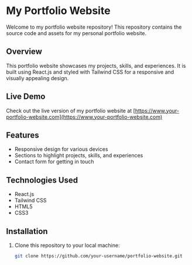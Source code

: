 # My Portfolio Website

Welcome to my portfolio website repository! This repository contains the source code and assets for my personal portfolio website.

## Overview

This portfolio website showcases my projects, skills, and experiences. It is built using React.js and styled with Tailwind CSS for a responsive and visually appealing design.

## Live Demo

Check out the live version of my portfolio website at [https://www.your-portfolio-website.com](https://www.your-portfolio-website.com)

## Features

- Responsive design for various devices
- Sections to highlight projects, skills, and experiences
- Contact form for getting in touch

## Technologies Used

- React.js
- Tailwind CSS
- HTML5
- CSS3

## Installation

1. Clone this repository to your local machine:

   ```bash
   git clone https://github.com/your-username/portfolio-website.git
